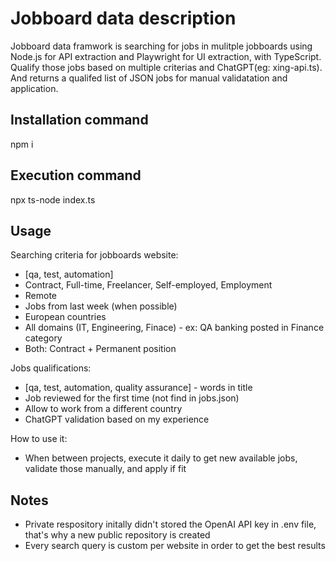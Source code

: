 # Jobboard data description

Jobboard data framwork is searching for jobs in mulitple jobboards using Node.js for API extraction and Playwright for UI extraction, with TypeScript.<br>
Qualify those jobs based on multiple criterias and ChatGPT(eg: xing-api.ts).<br>
And returns a qualifed list of JSON jobs for manual validatation and application.

## Installation command

npm i

## Execution command 

npx ts-node index.ts


## Usage 
Searching criteria for jobboards website: 
 - [qa, test, automation]
 - Contract, Full-time, Freelancer, Self-employed, Employment
 - Remote
 - Jobs from last week (when possible)
 - European countries
 - All domains (IT, Engineering, Finace) - ex: QA banking posted in Finance category
 - Both: Contract + Permanent position 

 Jobs qualifications:
 - [qa, test, automation, quality assurance] - words in title
 - Job reviewed for the first time (not find in jobs.json)
 - Allow to work from a different country
 - ChatGPT validation based on my experience

 How to use it:
 - When between projects, execute it daily to get new available jobs, validate those manually, and apply if fit


## Notes 
 - Private respository initally didn't stored the OpenAI API key in .env file, that's why a new public repository is created
 - Every search query is custom per website in order to get the best results 